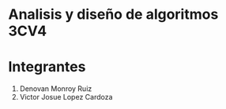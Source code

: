 # Analisis y diseño de algoritmos 3CV4

# Integrantes
1. Denovan Monroy Ruiz
2. Victor Josue Lopez Cardoza
